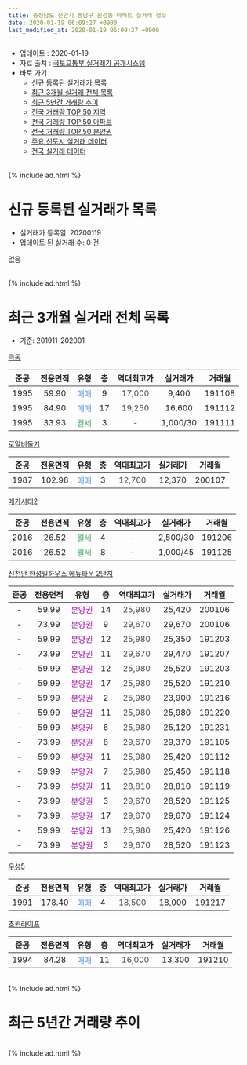 ```yaml
---
title: 충청남도 천안시 동남구 원성동 아파트 실거래 정보
date: 2020-01-19 06:09:27 +0900
last_modified_at: 2020-01-19 06:09:27 +0900
---
```


* 업데이트 : 2020-01-19
* 자료 출처 : [국토교통부 실거래가 공개시스템](http://rt.molit.go.kr)
* 바로 가기
    * [신규 등록된 실거래가 목록](#신규-등록된-실거래가-목록)
    * [최근 3개월 실거래 전체 목록](#최근-3개월-실거래-전체-목록)
    * [최근 5년간 거래량 추이](#최근-5년간-거래량-추이)
    * [전국 거래량 TOP 50 지역](https://apt-info.github.io/apt-trade-info/최근-3개월-전국에서-가장-거래가-많이-발생한-지역)
    * [전국 거래량 TOP 50 아파트](https://apt-info.github.io/apt-trade-info/최근-3개월-전국에서-가장-거래가-많이-발생한-아파트)
    * [전국 거래량 TOP 50 분양권](https://apt-info.github.io/apt-trade-info/최근-3개월-전국에서-가장-거래가-많이-발생한-분양권)
    * [주요 신도시 실거래 데이터](https://apt-info.github.io/apt-trade-info/주요-신도시)
    * [전국 실거래 데이터](https://apt-info.github.io/apt-trade-info/전국)
<br>
{% include ad.html %}
<br>

# 신규 등록된 실거래가 목록
* 실거래가 등록일: 20200119
* 업데이트 된 실거래 수: 0 건

없음

<br>
{% include ad.html %}
<br>

# 최근 3개월 실거래 전체 목록
* 기준: 201911-202001


[극동](https://search.naver.com/search.naver?query=%EC%B6%A9%EC%B2%AD%EB%82%A8%EB%8F%84+%EC%B2%9C%EC%95%88%EC%8B%9C+%EB%8F%99%EB%82%A8%EA%B5%AC+%EC%9B%90%EC%84%B1%EB%8F%99+%EA%B7%B9%EB%8F%99)

|준공|전용면적|유형|층|역대최고가|실거래가|거래월|
|:---:|:---:|:---:|:---:|:---:|:---:|:---:|
|1995|59.90|<span style="color:#4285f3">매매</span>|9|<span style="color:#444444">17,000</span>|9,400|191108|
|1995|84.90|<span style="color:#4285f3">매매</span>|17|<span style="color:#444444">19,250</span>|16,600|191112|
|1995|33.93|<span style="color:#34a853">월세</span>|3|<span style="color:#444444">-</span>|1,000/30|191111|

[로얄비둘기](https://search.naver.com/search.naver?query=%EC%B6%A9%EC%B2%AD%EB%82%A8%EB%8F%84+%EC%B2%9C%EC%95%88%EC%8B%9C+%EB%8F%99%EB%82%A8%EA%B5%AC+%EC%9B%90%EC%84%B1%EB%8F%99+%EB%A1%9C%EC%96%84%EB%B9%84%EB%91%98%EA%B8%B0)

|준공|전용면적|유형|층|역대최고가|실거래가|거래월|
|:---:|:---:|:---:|:---:|:---:|:---:|:---:|
|1987|102.98|<span style="color:#4285f3">매매</span>|3|<span style="color:#444444">12,700</span>|12,370|200107|

[메가시티2](https://search.naver.com/search.naver?query=%EC%B6%A9%EC%B2%AD%EB%82%A8%EB%8F%84+%EC%B2%9C%EC%95%88%EC%8B%9C+%EB%8F%99%EB%82%A8%EA%B5%AC+%EC%9B%90%EC%84%B1%EB%8F%99+%EB%A9%94%EA%B0%80%EC%8B%9C%ED%8B%B02)

|준공|전용면적|유형|층|역대최고가|실거래가|거래월|
|:---:|:---:|:---:|:---:|:---:|:---:|:---:|
|2016|26.52|<span style="color:#34a853">월세</span>|4|<span style="color:#444444">-</span>|2,500/30|191206|
|2016|26.52|<span style="color:#34a853">월세</span>|8|<span style="color:#444444">-</span>|1,000/45|191125|

[신천안 한성필하우스 에듀타운 2단지](https://search.naver.com/search.naver?query=%EC%B6%A9%EC%B2%AD%EB%82%A8%EB%8F%84+%EC%B2%9C%EC%95%88%EC%8B%9C+%EB%8F%99%EB%82%A8%EA%B5%AC+%EC%9B%90%EC%84%B1%EB%8F%99+%EC%8B%A0%EC%B2%9C%EC%95%88+%ED%95%9C%EC%84%B1%ED%95%84%ED%95%98%EC%9A%B0%EC%8A%A4+%EC%97%90%EB%93%80%ED%83%80%EC%9A%B4+2%EB%8B%A8%EC%A7%80)

|준공|전용면적|유형|층|역대최고가|실거래가|거래월|
|:---:|:---:|:---:|:---:|:---:|:---:|:---:|
|-|59.99|<span style="color:#9C11A5">분양권</span>|14|<span style="color:#444444">25,980</span>|25,420|200106|
|-|73.99|<span style="color:#9C11A5">분양권</span>|9|<span style="color:#444444">29,670</span>|29,670|200106|
|-|59.99|<span style="color:#9C11A5">분양권</span>|12|<span style="color:#444444">25,980</span>|25,350|191203|
|-|73.99|<span style="color:#9C11A5">분양권</span>|11|<span style="color:#444444">29,670</span>|29,470|191207|
|-|59.99|<span style="color:#9C11A5">분양권</span>|12|<span style="color:#444444">25,980</span>|25,520|191203|
|-|59.99|<span style="color:#9C11A5">분양권</span>|17|<span style="color:#444444">25,980</span>|25,520|191210|
|-|59.99|<span style="color:#9C11A5">분양권</span>|2|<span style="color:#444444">25,980</span>|23,900|191216|
|-|59.99|<span style="color:#9C11A5">분양권</span>|11|<span style="color:#444444">25,980</span>|25,980|191220|
|-|59.99|<span style="color:#9C11A5">분양권</span>|6|<span style="color:#444444">25,980</span>|25,120|191231|
|-|73.99|<span style="color:#9C11A5">분양권</span>|8|<span style="color:#444444">29,670</span>|29,370|191105|
|-|59.99|<span style="color:#9C11A5">분양권</span>|11|<span style="color:#444444">25,980</span>|25,420|191112|
|-|59.99|<span style="color:#9C11A5">분양권</span>|7|<span style="color:#444444">25,980</span>|25,450|191118|
|-|73.99|<span style="color:#9C11A5">분양권</span>|11|<span style="color:#444444">28,810</span>|28,810|191119|
|-|73.99|<span style="color:#9C11A5">분양권</span>|3|<span style="color:#444444">29,670</span>|28,520|191125|
|-|73.99|<span style="color:#9C11A5">분양권</span>|17|<span style="color:#444444">29,670</span>|29,670|191124|
|-|59.99|<span style="color:#9C11A5">분양권</span>|13|<span style="color:#444444">25,980</span>|25,420|191126|
|-|73.99|<span style="color:#9C11A5">분양권</span>|3|<span style="color:#444444">29,670</span>|28,520|191123|

[우성5](https://search.naver.com/search.naver?query=%EC%B6%A9%EC%B2%AD%EB%82%A8%EB%8F%84+%EC%B2%9C%EC%95%88%EC%8B%9C+%EB%8F%99%EB%82%A8%EA%B5%AC+%EC%9B%90%EC%84%B1%EB%8F%99+%EC%9A%B0%EC%84%B15)

|준공|전용면적|유형|층|역대최고가|실거래가|거래월|
|:---:|:---:|:---:|:---:|:---:|:---:|:---:|
|1991|178.40|<span style="color:#4285f3">매매</span>|4|<span style="color:#444444">18,500</span>|18,000|191217|

[초원라이프](https://search.naver.com/search.naver?query=%EC%B6%A9%EC%B2%AD%EB%82%A8%EB%8F%84+%EC%B2%9C%EC%95%88%EC%8B%9C+%EB%8F%99%EB%82%A8%EA%B5%AC+%EC%9B%90%EC%84%B1%EB%8F%99+%EC%B4%88%EC%9B%90%EB%9D%BC%EC%9D%B4%ED%94%84)

|준공|전용면적|유형|층|역대최고가|실거래가|거래월|
|:---:|:---:|:---:|:---:|:---:|:---:|:---:|
|1994|84.28|<span style="color:#4285f3">매매</span>|11|<span style="color:#444444">16,000</span>|13,300|191210|


<br>
{% include ad.html %}
<br>

# 최근 5년간 거래량 추이


<div style="width:100%;">
    <canvas id="deal_progress" height="200"></canvas>
</div>

<script>
new Chart(document.getElementById("deal_progress"), {
    type: 'line',
    data: {
        labels: ['201501','201502','201503','201504','201505','201506','201507','201508','201509','201510','201511','201512','201601','201602','201603','201604','201605','201606','201607','201608','201609','201610','201611','201612','201701','201702','201703','201704','201705','201706','201707','201708','201709','201710','201711','201712','201801','201802','201803','201804','201805','201806','201807','201808','201809','201810','201811','201812','201901','201902','201903','201904','201905','201906','201907','201908','201909','201910','201911','201912','202001'],
        datasets: [{
            label: '매매',
            pointRadius: 1,
            data: [4, 3, 5, 5, 4, 7, 1, 3, 4, 4, 1, 2, 2, 5, 3, 3, 8, 10, 2, 1, 4, 5, 3, 3, 5, 0, 7, 4, 5, 4, 3, 2, 1, 4, 2, 2, 5, 6, 4, 7, 3, 4, 3, 3, 2, 4, 2, 2, 1, 1, 4, 3, 3, 2, 1, 3, 3, 3, 10, 9, 3],
            borderColor: "rgba(255, 201, 14, 1)",
            backgroundColor: "rgba(255, 201, 14, 0.5)",
            fill: false,
            lineTension: 0
        },{
            label: '전월세',
            pointRadius: 1,
            data: [1, 0, 3, 0, 2, 6, 4, 5, 2, 3, 1, 1, 2, 2, 3, 3, 0, 1, 0, 1, 0, 1, 0, 3, 1, 3, 2, 2, 0, 6, 3, 3, 0, 1, 2, 5, 4, 4, 4, 3, 5, 4, 4, 4, 2, 2, 3, 2, 2, 6, 1, 0, 8, 1, 0, 1, 3, 4, 2, 1, 0],
            borderColor: "rgba(0, 141, 185, 1)",
            backgroundColor: "rgba(0, 141, 185, 0.5)",
            fill: false,
            lineTension: 0
        }
        ]
    },
    options: {
        responsive: true,
        title: {
            display: false
        },
        tooltips: {
            mode: 'index',
            intersect: false
        },
        hover: {
            mode: 'nearest',
            intersect: true
        },
        scales: {
            xAxes: [{
                display: true,
                scaleLabel: {
                    display: true,
                    labelString: '년/월'
                }
            }],
            yAxes: [{
                display: true,
                ticks: {
                    suggestedMin: 0,
                },
                scaleLabel: {
                    display: true,
                    labelString: '실거래 수'
                }
            }]
        }
    }
});

</script>


<br>
{% include ad.html %}
<br>

